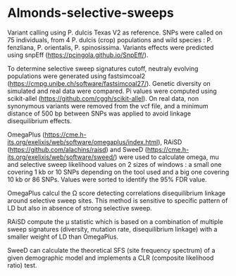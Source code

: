 # Almonds-selective-sweeps

Variant calling using P. dulcis Texas V2 as reference. 
SNPs were called on 75 individuals, from 4 P. dulcis (crop) populations and wild species : P. fenzliana, P. orientalis, P. spinosissima. 
Variants effects were predicted using snpEff (https://pcingola.github.io/SnpEff/).

To determine selective sweep signatures cutoff, neutraly evolving populations were generated using fastsimcoal2 (https://cmpg.unibe.ch/software/fastsimcoal27/). 
Genetic diversity on simulated and real data were compared. Pi values were computed using scikit-allel (https://github.com/cggh/scikit-allel).
On real data, non synonymous variants were removed from the vcf file, and a minimum distance of 500 bp between SNPs was applied to avoid linkage disequilibrium effects. 

OmegaPlus (https://cme.h-its.org/exelixis/web/software/omegaplus/index.html), RAiSD (https://github.com/alachins/raisd) and SweeD (https://cme.h-its.org/exelixis/web/software/sweed/) were used to calculate omega, mu and selective sweep likelihood values on 2 sizes of windows : a small one covering 1 kb or 10 SNPs depending on the tool used and a big one covering 10 kb or 86 SNPs. 
Values were sorted to identify the 95% FDR value. 

OmegaPlus calcul the Ω score detecting correlations disequilibrium linkage around selective sweep sites. This method is sensitive to specific pattern of LD but also in absence of strong selective sweep. 

RAiSD compute the µ statistic which is based on a combination of multiple sweep signatures (diversity, mutation rate, disequilibrium linkage) with a smaller weight of LD than OmegaPlus. 

SweeD can calculate the theoretical SFS (site frequency spectrum) of a given demographic model and implements a CLR (composite likelihood ratio) test. 

